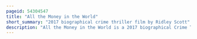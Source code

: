 ```yaml
---
pageid: 54304547
title: "All the Money in the World"
short_summary: "2017 biographical crime thriller film by Ridley Scott"
description: "All the Money in the World is a 2017 biographical Crime Thriller starring ridley Scott and written by David Scarpa. Based on John Pearson's Book painfully rich the outrageous Fortunes and Misfortunes of the Heirs of J a. Paul Getty, it depicts the events surrounding the 1973 kidnapping of John Paul Getty III and the refusal of his grandfather, the multi-billionaire oil tycoon J. Paul Getty, to cooperate with the kidnappers' extortion demands. The film stars Michelle Williams as Gail Harris Getty, John Paul Getty III's mother, Christopher Plummer as Getty, and Mark Wahlberg as Fletcher Chace, an adviser of the Getty family."
---
```

